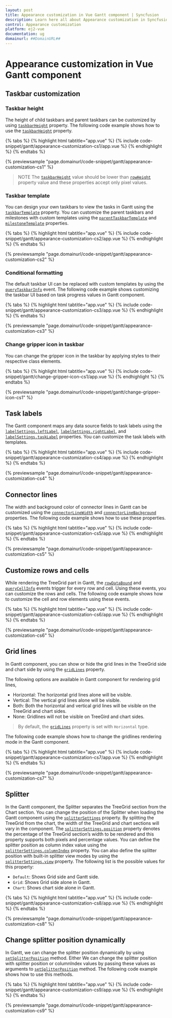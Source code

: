 ```yaml
---
layout: post
title: Appearance customization in Vue Gantt component | Syncfusion
description: Learn here all about Appearance customization in Syncfusion Vue Gantt component of Syncfusion Essential JS 2 and more.
control: Appearance customization 
platform: ej2-vue
documentation: ug
domainurl: ##DomainURL##
---
```


# Appearance customization in Vue Gantt component

## Taskbar customization

### Taskbar height

The height of child taskbars and parent taskbars can be customized by using [`taskbarHeight`](https://ej2.syncfusion.com/vue/documentation/api/gantt/#taskbarheight) property. The following code example shows how to use the [`taskbarHeight`](https://ej2.syncfusion.com/vue/documentation/api/gantt/#taskbarheight) property.

{% tabs %}
{% highlight html tabtitle="app.vue" %}
{% include code-snippet/gantt/appearance-customization-cs1/app.vue %}
{% endhighlight %}
{% endtabs %}
        
{% previewsample "page.domainurl/code-snippet/gantt/appearance-customization-cs1" %}

> NOTE
The [`taskbarHeight`](https://ej2.syncfusion.com/vue/documentation/api/gantt/#taskbarheight) value should be lower than [`rowHeight`](https://ej2.syncfusion.com/vue/documentation/api/gantt/#rowheight) property value and these properties accept only pixel values.

### Taskbar template

You can design your own taskbars to view the tasks in Gantt using the [`taskbarTemplate`](https://ej2.syncfusion.com/vue/documentation/api/gantt/#taskbartemplate) property. You can customize the parent taskbars and milestones with custom templates using the [`parentTaskbarTemplate`](https://ej2.syncfusion.com/vue/documentation/api/gantt/#parenttaskbartemplate) and [`milestoneTemplate`](https://ej2.syncfusion.com/vue/documentation/api/gantt/#milestonetemplate) properties.

{% tabs %}
{% highlight html tabtitle="app.vue" %}
{% include code-snippet/gantt/appearance-customization-cs2/app.vue %}
{% endhighlight %}
{% endtabs %}
        
{% previewsample "page.domainurl/code-snippet/gantt/appearance-customization-cs2" %}

### Conditional formatting

The default taskbar UI can be replaced with custom templates by using the [`queryTaskbarInfo`](https://ej2.syncfusion.com/vue/documentation/api/gantt/iQueryTaskbarInfoEventArgs/) event. The following code example shows customizing the taskbar UI based on task progress values in Gantt component.

{% tabs %}
{% highlight html tabtitle="app.vue" %}
{% include code-snippet/gantt/appearance-customization-cs3/app.vue %}
{% endhighlight %}
{% endtabs %}
        
{% previewsample "page.domainurl/code-snippet/gantt/appearance-customization-cs3" %}

### Change gripper icon in taskbar

You can change the gripper icon in the taskbar by applying styles to their respective class elements.

{% tabs %}
{% highlight html tabtitle="app.vue" %}
{% include code-snippet/gantt/change-gripper-icon-cs1/app.vue %}
{% endhighlight %}
{% endtabs %}
        
{% previewsample "page.domainurl/code-snippet/gantt/change-gripper-icon-cs1" %}

## Task labels

The Gantt component maps any data source fields to task labels using the [`labelSettings.leftLabel`](https://ej2.syncfusion.com/vue/documentation/api/gantt/labelSettings/#leftlabel), [`labelSettings.rightLabel`](https://ej2.syncfusion.com/vue/documentation/api/gantt/labelSettings/#rightlabel), and [`labelSettings.taskLabel`](https://ej2.syncfusion.com/vue/documentation/api/gantt/labelSettings/#tasklabel) properties. You can customize the task labels with templates.

{% tabs %}
{% highlight html tabtitle="app.vue" %}
{% include code-snippet/gantt/appearance-customization-cs4/app.vue %}
{% endhighlight %}
{% endtabs %}
        
{% previewsample "page.domainurl/code-snippet/gantt/appearance-customization-cs4" %}

## Connector lines

The width and background color of connector lines in Gantt can be customized using the [`connectorLineWidth`](https://ej2.syncfusion.com/vue/documentation/api/gantt/#connectorlinewidth) and [`connectorLineBackground`](https://ej2.syncfusion.com/vue/documentation/api/gantt/#connectorlinebackground) properties. The following code example shows how to use these properties.

{% tabs %}
{% highlight html tabtitle="app.vue" %}
{% include code-snippet/gantt/appearance-customization-cs5/app.vue %}
{% endhighlight %}
{% endtabs %}
        
{% previewsample "page.domainurl/code-snippet/gantt/appearance-customization-cs5" %}

## Customize rows and cells

While rendering the TreeGrid part in Gantt, the [`rowDataBound`](https://ej2.syncfusion.com/vue/documentation/api/gantt/#rowdatabound) and [`queryCellInfo`](https://ej2.syncfusion.com/vue/documentation/api/gantt/#querycellinfo) events trigger for every row and cell. Using these events, you can customize the rows and cells. The following code example shows how to customize the cell and row elements using these events.

{% tabs %}
{% highlight html tabtitle="app.vue" %}
{% include code-snippet/gantt/appearance-customization-cs6/app.vue %}
{% endhighlight %}
{% endtabs %}
        
{% previewsample "page.domainurl/code-snippet/gantt/appearance-customization-cs6" %}

## Grid lines

In Gantt component, you can show or hide the grid lines in the TreeGrid side and chart side by using the [`gridLines`](https://ej2.syncfusion.com/vue/documentation/api/gantt/#gridlines) property.

The following options are available in Gantt component for rendering grid lines,

* Horizontal: The horizontal grid lines alone will be visible.
* Vertical: The vertical grid lines alone will be visible.
* Both: Both the horizontal and vertical grid lines will be visible on the TreeGrid and chart sides.
* None: Gridlines will not be visible on TreeGird and chart sides.

> By default, the [`gridLines`](https://ej2.syncfusion.com/vue/documentation/api/gantt/#gridLines) property is set with `Horizontal` type.

The following code example shows how to change the gridlines rendering mode in the Gantt component.

{% tabs %}
{% highlight html tabtitle="app.vue" %}
{% include code-snippet/gantt/appearance-customization-cs7/app.vue %}
{% endhighlight %}
{% endtabs %}
        
{% previewsample "page.domainurl/code-snippet/gantt/appearance-customization-cs7" %}

## Splitter

In the Gantt component, the Splitter separates the TreeGrid section from the Chart section. You can change the position of the Splitter when loading the Gantt component using the [`splitterSettings`](https://ej2.syncfusion.com/vue/documentation/api/gantt/splitterSettings/) property. By splitting the TreeGrid from the chart, the width of the TreeGrid and chart sections will vary in the component. The [`splitterSettings.position`](https://ej2.syncfusion.com/vue/documentation/api/gantt/splitterSettings/#position) property denotes the percentage of the TreeGrid section’s width to be rendered and this property supports both pixels and percentage values. You can define the splitter position as column index value using the [`splitterSettings.columnIndex`](https://ej2.syncfusion.com/vue/documentation/api/gantt/splitterSettings/#columnindex) property. You can also define the splitter position with built-in splitter view modes by using the [`splitterSettings.view`](https://ej2.syncfusion.com/vue/documentation/api/gantt/splitterSettings/#view) property. The following list is the possible values for this property:

* `Default`: Shows Grid side and Gantt side.
* `Grid`: Shows Grid side alone in Gantt.
* `Chart`: Shows chart side alone in Gantt.

{% tabs %}
{% highlight html tabtitle="app.vue" %}
{% include code-snippet/gantt/appearance-customization-cs8/app.vue %}
{% endhighlight %}
{% endtabs %}
        
{% previewsample "page.domainurl/code-snippet/gantt/appearance-customization-cs8" %}

## Change splitter position dynamically

In Gantt, we can change the splitter position dynamically by using [`setSplitterPosition`](https://ej2.syncfusion.com/vue/documentation/api/gantt/#setsplitterposition) method. Either We can change the splitter position with splitter position or columnIndex values by passing these values as arguments to [`setSplitterPosition`](https://ej2.syncfusion.com/vue/documentation/api/gantt/#setsplitterposition) method. The following code example shows how to use this methods.

{% tabs %}
{% highlight html tabtitle="app.vue" %}
{% include code-snippet/gantt/appearance-customization-cs9/app.vue %}
{% endhighlight %}
{% endtabs %}
        
{% previewsample "page.domainurl/code-snippet/gantt/appearance-customization-cs9" %}